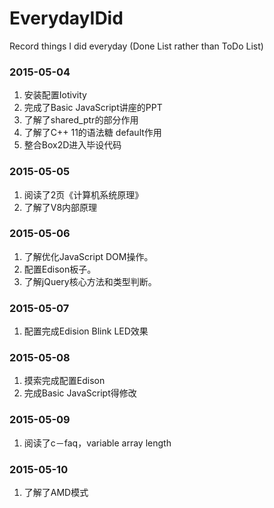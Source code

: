 # EverydayIDid
Record things I did everyday (Done List rather than ToDo List)

### 2015-05-04
1. 安装配置Iotivity
2. 完成了Basic JavaScript讲座的PPT 
3. 了解了shared_ptr的部分作用
4. 了解了C++ 11的语法糖 default作用
5. 整合Box2D进入毕设代码

### 2015-05-05
1. 阅读了2页《计算机系统原理》
2. 了解了V8内部原理

### 2015-05-06
1. 了解优化JavaScript DOM操作。
2. 配置Edison板子。
3. 了解jQuery核心方法和类型判断。

### 2015-05-07
1. 配置完成Edision Blink LED效果

### 2015-05-08
1. 摸索完成配置Edison
2. 完成Basic JavaScript得修改

### 2015-05-09
1. 阅读了c－faq，variable array length

### 2015-05-10
1. 了解了AMD模式

